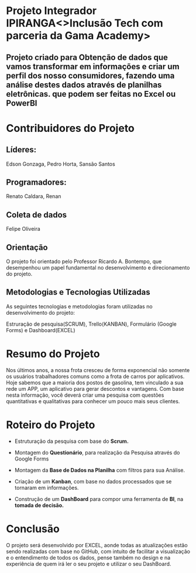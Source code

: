 # Projeto Integrador IPIRANGA<>Inclusão Tech com parceria da Gama Academy>

## Projeto criado para Obtenção de dados que vamos transformar em informações e criar um perfil dos nosso consumidores, fazendo uma análise destes dados através de planilhas eletrônicas. que podem ser feitas no Excel ou PowerBI

# Contribuidores do Projeto

## Líderes:
Edson Gonzaga, Pedro Horta, Sansão Santos

## Programadores:
Renato Caldara, Renan

## Coleta de dados
Felipe Oliveira

## Orientação
O projeto foi orientado pelo Professor Ricardo A. Bontempo, que desempenhou um papel fundamental no desenvolvimento e direcionamento do projeto.

## Metodologias e Tecnologias Utilizadas
As seguintes tecnologias e metodologias foram utilizadas no desenvolvimento do projeto:

Estruração de pesquisa(SCRUM), Trello(KANBAN), Formulário (Google Forms) e Dashboard(EXCEL)

# Resumo do Projeto
Nos últimos anos, a nossa frota cresceu de forma exponencial
não somente os usuários trabalhadores comuns como a frota de
carros por aplicativos.
Hoje sabemos que a maioria dos postos de gasolina, tem
vinculado a sua rede um APP, um aplicativo para gerar
descontos e vantagens. Com base nesta informação, você
deverá criar uma pesquisa com questões quantitativas e
qualitativas para conhecer um pouco mais seus clientes.

# Roteiro do Projeto
- Estruturação da pesquisa com base do **Scrum.**

- Montagem do **Questionário**, para realização da Pesquisa
através do Google Forms

- Montagem da **Base de Dados na Planilha** com filtros para
sua Análise.

- Criação de um **Kanban**, com base no dados processados que
se tornaram em informações.

- Construção de um **DashBoard** para compor uma ferramenta
de **BI**, na **tomada de decisão.**

# Conclusão
O projeto será desenvolvido por EXCEL, aonde todas as atualizações estão sendo realizadas com base no GitHub, com intuito de facilitar a
visualização e o entendimento de todos os
dados, pense também no design e na experiência de quem irá ler
o seu projeto e utilizar o seu DashBoard.

